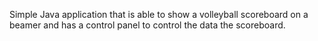 Simple Java application that is able to show a volleyball scoreboard on a beamer and has a control panel to control the data the scoreboard.
